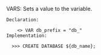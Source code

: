 VARS: 
  Sets a value to the variable.

    Declaration:

        <> VAR db_prefix = "db_"
    Implementation:
  
      >>> CREATE DATABASE ${db_name};